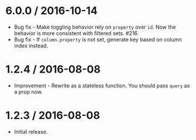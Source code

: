 6.0.0 / 2016-10-14
==================

  * Bug fix - Make toggling behavior rely on `property` over `id`. Now the behavior is more consistent with filtered sets. #216
  * Bug fix - If `column.property` is not set, generate key based on column index instead.

1.2.4 / 2016-08-08
==================

  * Improvement - Rewrite as a stateless function. You should pass `query` as a prop now.

1.2.3 / 2016-08-08
==================

  * Initial release.
